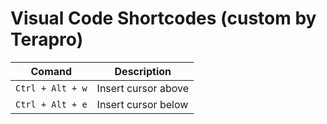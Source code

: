 # Visual Code Shortcodes (custom by Terapro)

| Comand           | Description         |
| ---------------- | ------------------- |
| `Ctrl + Alt + w` | Insert cursor above |
| `Ctrl + Alt + e` | Insert cursor below |